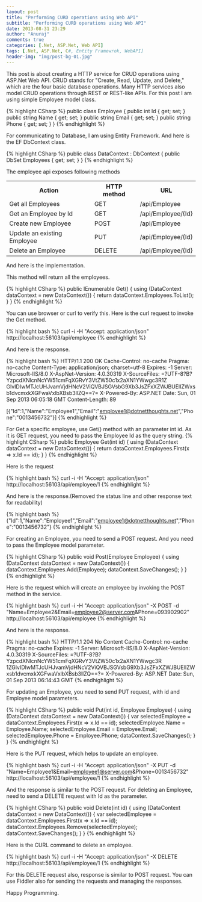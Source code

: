 ```yaml
---
layout: post
title: "Performing CURD operations using Web API"
subtitle: "Performing CURD operations using Web API"
date: 2013-08-31 23:29
author: "Anuraj"
comments: true
categories: [.Net, ASP.Net, Web API]
tags: [.Net, ASP.Net, C#, Entity Framewrok, WebAPI]
header-img: "img/post-bg-01.jpg"
---
```

This post is about creating a HTTP service for CRUD operations using ASP.Net Web API. CRUD stands for "Create, Read, Update, and Delete," which are the four basic database operations. Many HTTP services also model CRUD operations through REST or REST-like APIs. For this post I am using simple Employee model class.

{% highlight CSharp %}
public class Employee
{
	public int Id { get; set; }
	public string Name { get; set; }
	public string Email { get; set; }
	public string Phone { get; set; }
}
{% endhighlight %}

For communicating to Database, I am using Entity Framework. And here is the EF DbContext class.

{% highlight CSharp %}
public class DataContext : DbContext
{
	public DbSet<Employee> Employees { get; set; }
}
{% endhighlight %}

The employee api exposes following methods

<table>
<tr>
<th>Action</th>
<th>HTTP method</th>
<th>URL</th>
</tr>
<tr>
<td>Get all Employees</td>
<td>GET</td>
<td>/api/Employee</td>
</tr>
<tr>
<td>Get an Employee by Id</td>
<td>GET</td>
<td>/api/Employee/{Id}</td>
</tr>
<tr>
<td>Create new Employee</td>
<td>POST</td>
<td>/api/Employee</td>
</tr>
<tr>
<td>Update an existing Employee</td>
<td>PUT</td>
<td>/api/Employee/{Id}</td>
</tr>
<tr>
<td>Delete an Employee</td>
<td>DELETE</td>
<td>/api/Employee/{Id}</td>
</tr>
</table>

And here is the implementation. 

This method will return all the employees.

{% highlight CSharp %}
public IEnumerable<Employee> Get()
{
    using (DataContext dataContext = new DataContext())
    {
        return dataContext.Employees.ToList();
    }
}
{% endhighlight %}

You can use browser or curl to verify this. Here is the curl request to invoke the Get method.

{% highlight bash %}
curl -i -H "Accept: application/json" http://localhost:56103/api/employee
{% endhighlight %}

And here is the response.

{% highlight bash %}
HTTP/1.1 200 OK
Cache-Control: no-cache
Pragma: no-cache
Content-Type: application/json; charset=utf-8
Expires: -1
Server: Microsoft-IIS/8.0
X-AspNet-Version: 4.0.30319
X-SourceFiles: =?UTF-8?B?YzpcdXNlcnNcYW51cmFqXGRvY3VtZW50c1x2aXN1YWwgc3R1Z
GlvIDIwMTJcUHJvamVjdHNcV2ViQVBJSGVsbG9Xb3JsZFxXZWJBUElIZWxsb1dvcmxkXGFwaVxlbXBsb3llZQ==?=
X-Powered-By: ASP.NET
Date: Sun, 01 Sep 2013 06:05:18 GMT
Content-Length: 89

[{"Id":1,"Name":"Employee1","Email":"employee1@dotnetthoughts.net","Phone":"0013456732"}]
{% endhighlight %}

For Get a specific employee, use Get() method with an parameter int id. As it is GET request, you need to pass the Employee Id as the query string. 
{% highlight CSharp %}
public Employee Get(int id)
{
    using (DataContext dataContext = new DataContext())
    {
        return dataContext.Employees.First(x => x.Id == id);
    }
}
{% endhighlight %}

Here is the request 

{% highlight bash %}
curl -i -H "Accept: application/json" http://localhost:56103/api/employee/1
{% endhighlight %}

And here is the response.(Removed the status line and other response text for readability)

{% highlight bash %}
{"Id":1,"Name":"Employee1","Email":"employee1@dotnetthoughts.net","Phone":"0013456732"}
{% endhighlight %}

For creating an Employee, you need to send a POST request. And you need to pass the Employee model parameter.

{% highlight CSharp %}
public void Post(Employee Employee)
{
    using (DataContext dataContext = new DataContext())
    {
        dataContext.Employees.Add(Employee);
        dataContext.SaveChanges();
    }
}
{% endhighlight %}

Here is the request which will create an employee by invoking the POST method in the service.

{% highlight bash %}
curl -i -H "Accept: application/json" -X POST -d "Name=Employee2&Email=employee2@server.com&Phone=093902902" http://localhost:56103/api/employee
{% endhighlight %}

And here is the response.

{% highlight bash %}
HTTP/1.1 204 No Content
Cache-Control: no-cache
Pragma: no-cache
Expires: -1
Server: Microsoft-IIS/8.0
X-AspNet-Version: 4.0.30319
X-SourceFiles: =?UTF-8?B?YzpcdXNlcnNcYW51cmFqXGRvY3VtZW50c1x2aXN1YWwgc3R
1ZGlvIDIwMTJcUHJvamVjdHNcV2ViQVBJSGVsbG9Xb3JsZFxXZWJBUElIZWxsb1dvcmxkXGFwaVxlbXBsb3llZQ==?=
X-Powered-By: ASP.NET
Date: Sun, 01 Sep 2013 06:14:43 GMT
{% endhighlight %}

For updating an Employee, you need to send PUT request, with id and Employee model parameters. 

{% highlight CSharp %}
public void Put(int id, Employee Employee)
{
    using (DataContext dataContext = new DataContext())
    {
        var selectedEmployee = dataContext.Employees.First(x => x.Id == id);
        selectedEmployee.Name = Employee.Name;
        selectedEmployee.Email = Employee.Email;
        selectedEmployee.Phone = Employee.Phone;
        dataContext.SaveChanges();
    }
}
{% endhighlight %}

Here is the PUT request, which helps to update an employee.

{% highlight bash %}
curl -i -H "Accept: application/json" -X PUT -d "Name=Employee1&Email=employee1@server.com&Phone=0013456732" http://localhost:56103/api/employee/1
{% endhighlight %}

And the response is similar to the POST request. For deleting an Employee, need to send a DELETE request with Id as the parameter.

{% highlight CSharp %}
public void Delete(int id)
{
    using (DataContext dataContext = new DataContext())
    {
        var selectedEmployee = dataContext.Employees.First(x => x.Id == id);
        dataContext.Employees.Remove(selectedEmployee);
        dataContext.SaveChanges();
    }
}
{% endhighlight %}

Here is the CURL command to delete an employee.

{% highlight bash %}
curl -i -H "Accept: application/json" -X DELETE http://localhost:56103/api/employee/1
{% endhighlight %}

For this DELETE request also, response is similar to POST request. You can use Fiddler also for sending the requests and managing the responses.

Happy Programming.
